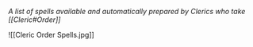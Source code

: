 *A list of spells available and automatically prepared by Clerics who take [[Cleric#Order]]*

![[Cleric Order Spells.jpg]]